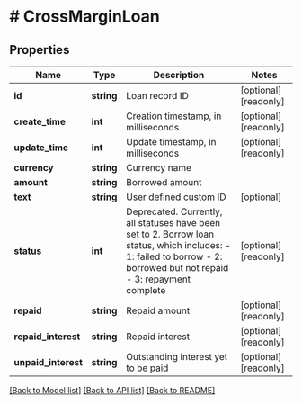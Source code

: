 # # CrossMarginLoan

## Properties

Name | Type | Description | Notes
------------ | ------------- | ------------- | -------------
**id** | **string** | Loan record ID | [optional] [readonly] 
**create_time** | **int** | Creation timestamp, in milliseconds | [optional] [readonly] 
**update_time** | **int** | Update timestamp, in milliseconds | [optional] [readonly] 
**currency** | **string** | Currency name | 
**amount** | **string** | Borrowed amount | 
**text** | **string** | User defined custom ID | [optional] 
**status** | **int** | Deprecated. Currently, all statuses have been set to 2.  Borrow loan status, which includes:  - 1: failed to borrow - 2: borrowed but not repaid - 3: repayment complete | [optional] [readonly] 
**repaid** | **string** | Repaid amount | [optional] [readonly] 
**repaid_interest** | **string** | Repaid interest | [optional] [readonly] 
**unpaid_interest** | **string** | Outstanding interest yet to be paid | [optional] [readonly] 

[[Back to Model list]](../../README.md#documentation-for-models) [[Back to API list]](../../README.md#documentation-for-api-endpoints) [[Back to README]](../../README.md)
